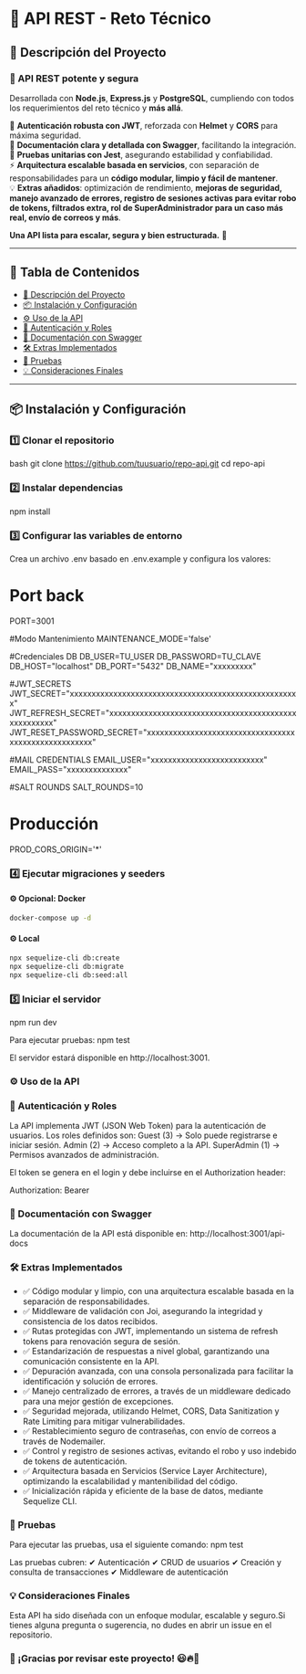 # 🚀 API REST - Reto Técnico

## 📌 Descripción del Proyecto

### 🚀 API REST potente y segura  

Desarrollada con **Node.js**, **Express.js** y **PostgreSQL**, cumpliendo con todos los requerimientos del reto técnico y **más allá**.  

🔐 **Autenticación robusta con JWT**, reforzada con **Helmet** y **CORS** para máxima seguridad.  
📑 **Documentación clara y detallada con Swagger**, facilitando la integración.  
🧪 **Pruebas unitarias con Jest**, asegurando estabilidad y confiabilidad.  
⚡ **Arquitectura escalable basada en servicios**, con separación de responsabilidades para un **código modular, limpio y fácil de mantener**.  
💡 **Extras añadidos**: optimización de rendimiento, **mejoras de seguridad, manejo avanzado de errores, registro de sesiones activas para evitar robo de tokens, filtrados extra, rol de SuperAdministrador para un caso más real, envío de correos y más**.  

**Una API lista para escalar, segura y bien estructurada.** 🚀  


---

## 📖 Tabla de Contenidos

- [📌 Descripción del Proyecto](#descripcion-del-proyecto)
- [📦 Instalación y Configuración](#instalacion-y-configuracion)
- [⚙️ Uso de la API](#uso-de-la-api)
- [🔑 Autenticación y Roles](#autenticacion-y-roles)
- [📜 Documentación con Swagger](#documentacion-con-swagger)
- [🛠️ Extras Implementados](#extras-implementados)
- [🧪 Pruebas](#pruebas)
- [💡 Consideraciones Finales](#consideraciones-finales)

---


## 📦 Instalación y Configuración

### 1️⃣ **Clonar el repositorio**
bash
git clone https://github.com/tuusuario/repo-api.git
cd repo-api

### 2️⃣ Instalar dependencias

npm install

### 3️⃣ Configurar las variables de entorno

Crea un archivo .env basado en .env.example y configura los valores:

# Port back
PORT=3001

#Modo Mantenimiento
MAINTENANCE_MODE='false'

#Credenciales DB
DB_USER=TU_USER
DB_PASSWORD=TU_CLAVE
DB_HOST="localhost"
DB_PORT="5432"
DB_NAME="xxxxxxxxx"

#JWT_SECRETS
JWT_SECRET="xxxxxxxxxxxxxxxxxxxxxxxxxxxxxxxxxxxxxxxxxxxxxxxxxxxxx"
JWT_REFRESH_SECRET="xxxxxxxxxxxxxxxxxxxxxxxxxxxxxxxxxxxxxxxxxxxxxxxxxxxxx"
JWT_RESET_PASSWORD_SECRET="xxxxxxxxxxxxxxxxxxxxxxxxxxxxxxxxxxxxxxxxxxxxxxxxxxxxx"

#MAIL CREDENTIALS
EMAIL_USER="xxxxxxxxxxxxxxxxxxxxxxxxxx"
EMAIL_PASS="xxxxxxxxxxxxxx"

#SALT ROUNDS
SALT_ROUNDS=10

# Producción
PROD_CORS_ORIGIN='*'


### 4️⃣ Ejecutar migraciones y seeders
#### ⚙️ Opcional: Docker
```sh
docker-compose up -d
````` 

#### ⚙️ Local
```sh
npx sequelize-cli db:create
npx sequelize-cli db:migrate
npx sequelize-cli db:seed:all
`````

### 5️⃣ Iniciar el servidor
npm run dev

Para ejecutar pruebas:
npm test

El servidor estará disponible en http://localhost:3001.

### ⚙️ Uso de la API

### 🔑 Autenticación y Roles

La API implementa JWT (JSON Web Token) para la autenticación de usuarios. Los roles definidos son:
Guest (3) → Solo puede registrarse e iniciar sesión.
Admin (2) → Acceso completo a la API.
SuperAdmin (1) → Permisos avanzados de administración.

El token se genera en el login y debe incluirse en el Authorization header:

Authorization: Bearer <token>

### 📜 Documentación con Swagger

La documentación de la API está disponible en:
http://localhost:3001/api-docs

### 🛠️ Extras Implementados

- ✅ Código modular y limpio, con una arquitectura escalable basada en la separación de responsabilidades.
- ✅ Middleware de validación con Joi, asegurando la integridad y consistencia de los datos recibidos.
- ✅ Rutas protegidas con JWT, implementando un sistema de refresh tokens para renovación segura de sesión.
- ✅ Estandarización de respuestas a nivel global, garantizando una comunicación consistente en la API.
- ✅ Depuración avanzada, con una consola personalizada para facilitar la identificación y solución de errores.
- ✅ Manejo centralizado de errores, a través de un middleware dedicado para una mejor gestión de excepciones.
- ✅ Seguridad mejorada, utilizando Helmet, CORS, Data Sanitization y Rate Limiting para mitigar vulnerabilidades.
- ✅ Restablecimiento seguro de contraseñas, con envío de correos a través de Nodemailer.
- ✅ Control y registro de sesiones activas, evitando el robo y uso indebido de tokens de autenticación.
- ✅ Arquitectura basada en Servicios (Service Layer Architecture), optimizando la escalabilidad y mantenibilidad del código.
- ✅ Inicialización rápida y eficiente de la base de datos, mediante Sequelize CLI.


### 🧪 Pruebas
Para ejecutar las pruebas, usa el siguiente comando:
npm test

Las pruebas cubren:
✔ Autenticación
✔ CRUD de usuarios
✔ Creación y consulta de transacciones
✔ Middleware de autenticación

### 💡 Consideraciones Finales
Esta API ha sido diseñada con un enfoque modular, escalable y seguro.Si tienes alguna pregunta o sugerencia, no dudes en abrir un issue en el repositorio.

### 🚀 ¡Gracias por revisar este proyecto! 😃🔥🚀


